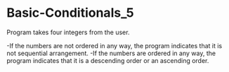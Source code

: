 # Basic-Conditionals_5
Program takes four integers from the user. 

-If the numbers are not ordered in any way, the program indicates that it is not sequential arrangement.
-If the numbers are ordered in any way, the program indicates that it is a descending order or an ascending order.
